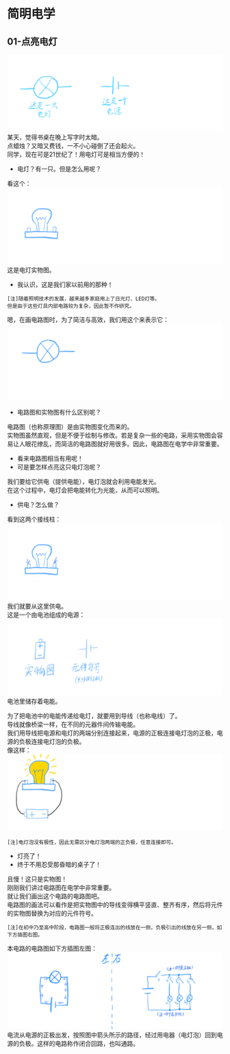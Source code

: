 # 简明电学
## 01-点亮电灯
![插图1](/src/img/99BBA16B-37A8-4F45-B3C3-3AE4D75F22F9.png)  
某天，觉得书桌在晚上写字时太暗。  
点蜡烛？又暗又费钱，一不小心碰倒了还会起火。  
同学，现在可是21世纪了！用电灯可是相当方便的！  

- 电灯？有一只。但是怎么用呢？  

看这个：  
![插图2](/src/img/0382D17F-BD05-497D-B144-565585BE3333.png)  
这是电灯实物图。  

- 我认识，这是我们家以前用的那种！  

```
[注]随着照明技术的发展，越来越多家庭用上了日光灯、LED灯等。  
但是由于这些灯具内部电路较为复杂，因此暂不作研究。  
```

嗯，在画电路图时，为了简洁与高效，我们用这个来表示它：  
![插图3](/src/img/FC28E08D-7004-4FC9-A76A-620EE3C88A35.png)  

- 电路图和实物图有什么区别呢？  

电路图（也称原理图）是由实物图变化而来的。  
实物图虽然直观，但是不便于绘制与修改。若是复杂一些的电路，采用实物图会容易让人眼花缭乱，而简洁的电路图就好用很多。因此，电路图在电学中非常重要。  

- 看来电路图相当有用呢！  
- 可是要怎样点亮这只电灯泡呢？  

我们要给它供电（提供电能），电灯泡就会利用电能发光。  
在这个过程中，电灯会把电能转化为光能，从而可以照明。  

- 供电？怎么做？  

看到这两个接线柱：  
![插图4](/src/img/81609EBE-61F9-43F2-A416-E57AF466FCDD.png)  
我们就要从这里供电。  
这是一个由电池组成的电源：  
![插图5](/src/img/6E7084A1-9C47-4057-8D29-C7A6BBB3E083.png)  
电池里储存着电能。  

为了把电池中的电能传递给电灯，就要用到导线（也称电线）了。  
导线就像桥梁一样，在不同的元器件间传输电能。  
我们用导线把电源和电灯的两端分别连接起来，电源的正极连接电灯泡的正极，电源的负极连接电灯泡的负极。  
像这样：  
![插图6](/src/img/F4977AEF-B9C8-4361-A2FF-76AB41A5E721.png)  
```
[注]电灯泡没有极性，因此无需区分电灯泡两端的正负极，任意连接即可。
```

- 灯亮了！  
- 终于不用忍受那昏暗的桌子了！  

且慢！这只是实物图！  
刚刚我们讲过电路图在电学中非常重要。  
就让我们画出这个电路的电路图吧。  
电路图的画法可以看作是把实物图中的导线变得横平竖直、整齐有序，然后将元件的实物图替换为对应的元件符号。  
```
[注]在初中乃至高中阶段，电路图一般将正极连出的线放在一侧，负极引出的线放在另一侧，如下方插图右图。  
```
本电路的电路图如下方插图左图：  
![插图7](/src/img/8747A654-638D-4277-846A-F605F7AE89E3.png)  
电流从电源的正极出发，按照图中箭头所示的路径，经过用电器（电灯泡）回到电源的负极。这样的电路称作闭合回路，也叫通路。  
